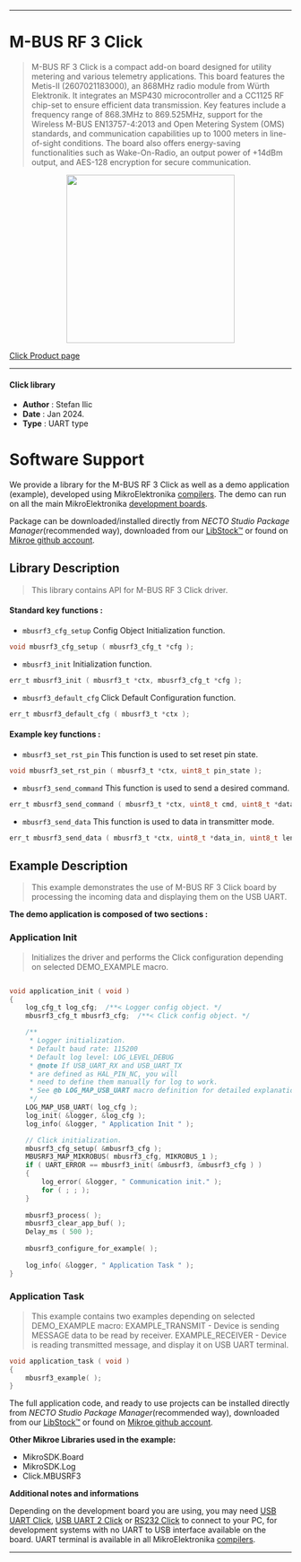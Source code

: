 
---
# M-BUS RF 3 Click

> M-BUS RF 3 Click is a compact add-on board designed for utility metering and various telemetry applications. This board features the Metis-II (2607021183000), an 868MHz radio module from Würth Elektronik. It integrates an MSP430 microcontroller and a CC1125 RF chip-set to ensure efficient data transmission. Key features include a frequency range of 868.3MHz to 869.525MHz, support for the Wireless M-BUS EN13757-4:2013 and Open Metering System (OMS) standards, and communication capabilities up to 1000 meters in line-of-sight conditions. The board also offers energy-saving functionalities such as Wake-On-Radio, an output power of +14dBm output, and AES-128 encryption for secure communication.

<p align="center">
  <img src="https://download.mikroe.com/images/click_for_ide/mbusrf3_click.png" height=300px>
</p>

[Click Product page](https://www.mikroe.com/m-bus-rf-3-click)

---


#### Click library

- **Author**        : Stefan Ilic
- **Date**          : Jan 2024.
- **Type**          : UART type


# Software Support

We provide a library for the M-BUS RF 3 Click
as well as a demo application (example), developed using MikroElektronika
[compilers](https://www.mikroe.com/necto-studio).
The demo can run on all the main MikroElektronika [development boards](https://www.mikroe.com/development-boards).

Package can be downloaded/installed directly from *NECTO Studio Package Manager*(recommended way), downloaded from our [LibStock&trade;](https://libstock.mikroe.com) or found on [Mikroe github account](https://github.com/MikroElektronika/mikrosdk_click_v2/tree/master/clicks).

## Library Description

> This library contains API for M-BUS RF 3 Click driver.

#### Standard key functions :

- `mbusrf3_cfg_setup` Config Object Initialization function.
```c
void mbusrf3_cfg_setup ( mbusrf3_cfg_t *cfg );
```

- `mbusrf3_init` Initialization function.
```c
err_t mbusrf3_init ( mbusrf3_t *ctx, mbusrf3_cfg_t *cfg );
```

- `mbusrf3_default_cfg` Click Default Configuration function.
```c
err_t mbusrf3_default_cfg ( mbusrf3_t *ctx );
```

#### Example key functions :

- `mbusrf3_set_rst_pin` This function is used to set reset pin state.
```c
void mbusrf3_set_rst_pin ( mbusrf3_t *ctx, uint8_t pin_state );
```

- `mbusrf3_send_command` This function is used to send a desired command.
```c
err_t mbusrf3_send_command ( mbusrf3_t *ctx, uint8_t cmd, uint8_t *data_in, uint8_t len );
```

- `mbusrf3_send_data` This function is used to data in transmitter mode.
```c
err_t mbusrf3_send_data ( mbusrf3_t *ctx, uint8_t *data_in, uint8_t len );
```

## Example Description

> This example demonstrates the use of M-BUS RF 3 Click board by processing
  the incoming data and displaying them on the USB UART.

**The demo application is composed of two sections :**

### Application Init

> Initializes the driver and performs the Click configuration depending on selected DEMO_EXAMPLE macro.

```c

void application_init ( void ) 
{
    log_cfg_t log_cfg;  /**< Logger config object. */
    mbusrf3_cfg_t mbusrf3_cfg;  /**< Click config object. */

    /** 
     * Logger initialization.
     * Default baud rate: 115200
     * Default log level: LOG_LEVEL_DEBUG
     * @note If USB_UART_RX and USB_UART_TX 
     * are defined as HAL_PIN_NC, you will 
     * need to define them manually for log to work. 
     * See @b LOG_MAP_USB_UART macro definition for detailed explanation.
     */
    LOG_MAP_USB_UART( log_cfg );
    log_init( &logger, &log_cfg );
    log_info( &logger, " Application Init " );

    // Click initialization.
    mbusrf3_cfg_setup( &mbusrf3_cfg );
    MBUSRF3_MAP_MIKROBUS( mbusrf3_cfg, MIKROBUS_1 );
    if ( UART_ERROR == mbusrf3_init( &mbusrf3, &mbusrf3_cfg ) ) 
    {
        log_error( &logger, " Communication init." );
        for ( ; ; );
    }
    
    mbusrf3_process( );
    mbusrf3_clear_app_buf( );
    Delay_ms ( 500 );
   
    mbusrf3_configure_for_example( );
    
    log_info( &logger, " Application Task " );
}

```

### Application Task

> This example contains two examples depending on selected DEMO_EXAMPLE macro:
 > EXAMPLE_TRANSMIT - Device is sending MESSAGE data to be read by receiver.
 > EXAMPLE_RECEIVER - Device is reading transmitted message, and display it on USB UART terminal.

```c
void application_task ( void ) 
{
    mbusrf3_example( );
}

```

The full application code, and ready to use projects can be installed directly from *NECTO Studio Package Manager*(recommended way), downloaded from our [LibStock&trade;](https://libstock.mikroe.com) or found on [Mikroe github account](https://github.com/MikroElektronika/mikrosdk_click_v2/tree/master/clicks).

**Other Mikroe Libraries used in the example:**

- MikroSDK.Board
- MikroSDK.Log
- Click.MBUSRF3

**Additional notes and informations**

Depending on the development board you are using, you may need
[USB UART Click](https://www.mikroe.com/usb-uart-click),
[USB UART 2 Click](https://www.mikroe.com/usb-uart-2-click) or
[RS232 Click](https://www.mikroe.com/rs232-click) to connect to your PC, for
development systems with no UART to USB interface available on the board. UART
terminal is available in all MikroElektronika
[compilers](https://shop.mikroe.com/compilers).

---
